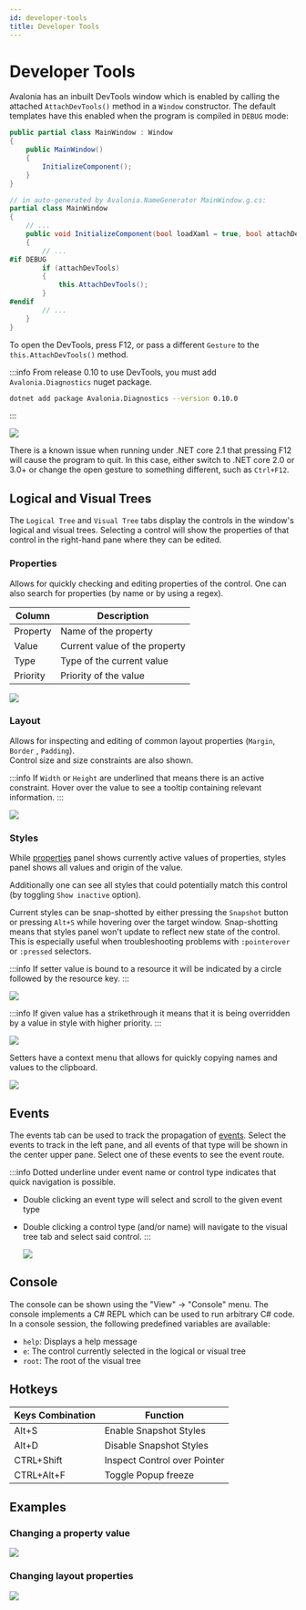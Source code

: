 ```yaml
---
id: developer-tools
title: Developer Tools
---
```


# Developer Tools

Avalonia has an inbuilt DevTools window which is enabled by calling the attached `AttachDevTools()` method in a `Window` constructor. The default templates have this enabled when the program is compiled in `DEBUG` mode:

```csharp
public partial class MainWindow : Window
{
    public MainWindow()
    {
        InitializeComponent();
    }
}

// in auto-generated by Avalonia.NameGenerator MainWindow.g.cs:
partial class MainWindow
{
    // ...
    public void InitializeComponent(bool loadXaml = true, bool attachDevTools = true)
    {
        // ...
#if DEBUG
        if (attachDevTools)
        {
            this.AttachDevTools();
        }
#endif
        // ...
    }
}
```

To open the DevTools, press F12, or pass a different `Gesture` to the `this.AttachDevTools()` method.

:::info
From release 0.10 to use DevTools, you must add `Avalonia.Diagnostics` nuget package.

```bash
dotnet add package Avalonia.Diagnostics --version 0.10.0
```

:::

  <div style={{textAlign: 'center'}}>
    <img src="/img/getting-started/developer-tools/image (23).png" />
  </div>

There is a known issue when running under .NET core 2.1 that pressing F12 will cause the program to quit. In this case, either switch to .NET core 2.0 or 3.0+ or change the open gesture to something different, such as `Ctrl+F12`.

## Logical and Visual Trees

The `Logical Tree` and `Visual Tree` tabs display the controls in the window's logical and visual trees. Selecting a control will show the properties of that control in the right-hand pane where they can be edited.

### Properties

Allows for quickly checking and editing properties of the control. One can also search for properties (by name or by using a regex).

| Column   | Description                   |
| -------- | ----------------------------- |
| Property | Name of the property          |
| Value    | Current value of the property |
| Type     | Type of the current value     |
| Priority | Priority of the value         |

  <div style={{textAlign: 'center'}}>
    <img src="/img/getting-started/developer-tools/image (26).png" />
  </div>

### Layout

Allows for inspecting and editing of common layout properties (`Margin`, `Border` , `Padding`).\
Control size and size constraints are also shown.

:::info
If `Width` or `Height` are underlined that means there is an active constraint. Hover over the value to see a tooltip containing relevant information.
:::

  <div style={{textAlign: 'center'}}>
    <img src="/img/getting-started/developer-tools/image (24) (1) (1).png" />
  </div>

### Styles

While [properties](developer-tools.md#properties) panel shows currently active values of properties, styles panel shows all values and origin of the value.

Additionally one can see all styles that could potentially match this control (by toggling `Show inactive` option).

Current styles can be snap-shotted by either pressing the `Snapshot` button or pressing `Alt+S` while hovering over the target window. Snap-shotting means that styles panel won't update to reflect new state of the control. This is especially useful when troubleshooting problems with `:pointerover` or `:pressed` selectors.

:::info
If setter value is bound to a resource it will be indicated by a circle followed by the resource key.
:::


  <div style={{textAlign: 'center'}}>
    <img src="/img/getting-started/developer-tools/image (27).png" />
  </div>

:::info
If given value has a strikethrough it means that it is being overridden by a value in style with higher priority.
:::

  <div style={{textAlign: 'center'}}>
    <img src="/img/getting-started/developer-tools/image (28).png" />
  </div>

Setters have a context menu that allows for quickly copying names and values to the clipboard.


  <div style={{textAlign: 'center'}}>
    <img src="/img/getting-started/developer-tools/image (25).png" />
  </div>

## Events

The events tab can be used to track the propagation of [events](../input/). Select the events to track in the left pane, and all events of that type will be shown in the center upper pane. Select one of these events to see the event route.

:::info
Dotted underline under event name or control type indicates that quick navigation is possible.

* Double clicking an event type will select and scroll to the given event type
* Double clicking a control type (and/or name) will navigate to the visual tree tab and select said control.
:::

  <div style={{textAlign: 'center'}}>
    <img src="/img/getting-started/developer-tools/image (29).png" />
  </div>

## Console

The console can be shown using the "View" → "Console" menu. The console implements a C# REPL which can be used to run arbitrary C# code. In a console session, the following predefined variables are available:

* `help`: Displays a help message
* `e`: The control currently selected in the logical or visual tree
* `root`: The root of the visual tree

## Hotkeys

| Keys Combination | Function                     |
| ---------------- | ---------------------------- |
| Alt+S            | Enable Snapshot Styles       |
| Alt+D            | Disable Snapshot Styles      |
| CTRL+Shift       | Inspect Control over Pointer |
| CTRL+Alt+F       | Toggle Popup freeze          |

## Examples

### Changing a property value

  <div style={{textAlign: 'center'}}>
    <img src="/img/getting-started/developer-tools/devtools-change-property.gif" />
  </div>

### Changing layout properties

  <div style={{textAlign: 'center'}}>
    <img src="/img/getting-started/developer-tools/devtools-change-layout.gif" />
  </div>